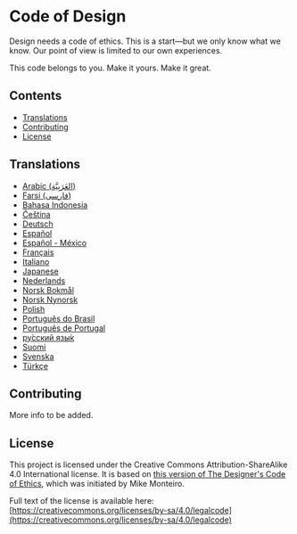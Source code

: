 # Code of Design

Design needs a code of ethics. This is a start—but we only know what we know. Our point of view is limited to our own experiences.

This code belongs to you. Make it yours. Make it great.

## Contents

- [Translations](#translations)
- [Contributing](#contributing)
- [License](#license)

## Translations

- [Arabic (العَرَبِيَّة)](ar.md)
- [Farsi (فارسی)](fa.md)
- [Bahasa Indonesia](id_ID.md)
- [Čeština](cs.md)
- [Deutsch](de_DE.md)
- [Español](es_ES.md)
- [Español - México](es_MX.md)
- [Français](fr_FR.md)
- [Italiano](it_IT.md)
- [Japanese](ja_JP.md)
- [Nederlands](nl.md)
- [Norsk Bokmål](nb.md)
- [Norsk Nynorsk](nn.md)
- [Polish](pl.md)
- [Português do Brasil](pt_BR.md)
- [Português de Portugal](pt_PT.md)
- [ру́сский язы́к](ru_RU.md)
- [Suomi](fi.md)
- [Svenska](sv_SE.md)
- [Türkçe](tr_TR.md)

## Contributing

More info to be added.

## License

This project is licensed under the Creative Commons Attribution-ShareAlike 4.0 International license. It is based on [this version of The Designer's Code of Ethics](https://github.com/mmmonteiro/designethics/tree/aa4f6275984c2086c3f5d92b982a56a24250d492), which was initiated by Mike Monteiro.

Full text of the license is available here:
[https://creativecommons.org/licenses/by-sa/4.0/legalcode](https://creativecommons.org/licenses/by-sa/4.0/legalcode)
